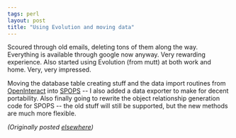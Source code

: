 ```yaml
---
tags: perl
layout: post
title: "Using Evolution and moving data"
---
```




<p>Scoured through old emails, deleting tons of them along
the way. Everything is available through google now anyway.
Very rewarding experience. Also started using Evolution
(from mutt) at both work and home. Very, very impressed.

<p>Moving the database table creating stuff and the data
import routines from <a href="http://www.advogato.org/proj/OpenInteract/">OpenInteract</a> into
<a href="http://www.advogato.org/proj/SPOPS/">SPOPS</a> -- I also added a data exporter to make
for decent portability. Also finally going to rewrite the
object relationship generation code for SPOPS -- the old
stuff will still be supported, but the new methods are much
more flexible.



<p><em>(Originally posted <a href="http://www.advogato.org/person/cwinters/diary.html?start=89">elsewhere</a>)</em></p>


